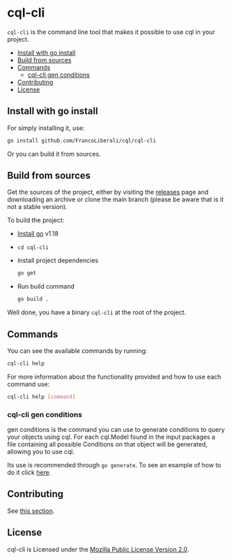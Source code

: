 # cql-cli <!-- omit in toc -->

`cql-cli` is the command line tool that makes it possible to use cql in your project.

- [Install with go install](#install-with-go-install)
- [Build from sources](#build-from-sources)
- [Commands](#commands)
  - [cql-cli gen conditions](#cql-cli-gen-conditions)
- [Contributing](#contributing)
- [License](#license)

## Install with go install

For simply installing it, use:

```bash
go install github.com/FrancoLiberali/cql/cql-cli
```

Or you can build it from sources.

## Build from sources

Get the sources of the project, either by visiting the [releases](https://github.com/FrancoLiberali/cql/releases) page and downloading an archive or clone the main branch (please be aware that is it not a stable version).

To build the project:

- [Install go](https://go.dev/dl/#go1.18.4) v1.18
- `cd cql-cli`
- Install project dependencies

    ```bash
    go get
    ```

- Run build command

    ```bash
    go build .
    ```

Well done, you have a binary `cql-cli` at the root of the project.

## Commands

You can see the available commands by running:

```bash
cql-cli help
```

For more information about the functionality provided and how to use each command use:

```bash
cql-cli help [command]
```

### cql-cli gen conditions

gen conditions is the command you can use to generate conditions to query your objects using cql. For each cql.Model found in the input packages a file containing all possible Conditions on that object will be generated, allowing you to use cql.

Its use is recommended through `go generate`. To see an example of how to do it click [here](https://github.com/ditrit/badaa-orm-example/blob/main/standalone/conditions/orm.go).

## Contributing

See [this section](./CONTRIBUTING.md).

## License

cql-cli is Licensed under the [Mozilla Public License Version 2.0](../LICENSE).
